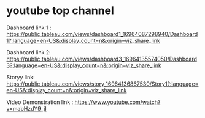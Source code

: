 # youtube top channel



Dashboard link 1  : https://public.tableau.com/views/dashboard1_16964087298940/Dashboard1?:language=en-US&:display_count=n&:origin=viz_share_link



Dashboard link 2:  https://public.tableau.com/views/dashboard3_16964135574050/Dashboard3?:language=en-US&:display_count=n&:origin=viz_share_link


 
 Storyy link:   https://public.tableau.com/views/story_16964136867530/Story1?:language=en-US&:display_count=n&:origin=viz_share_link


Video Demonstration link :  https://www.youtube.com/watch?v=mabHzdY9_jI
